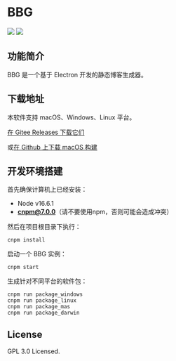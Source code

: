 BBG
===

![](https://img.shields.io/badge/开发环境-Node_v16.6.1-blue)
![](https://img.shields.io/badge/开发框架-Electron_v13.1.6-green)


## 功能简介

BBG 是一个基于 Electron 开发的静态博客生成器。

## 下载地址

本软件支持 macOS、Windows、Linux 平台。

[在 Gitee Releases 下载它们](https://gitee.com/baiyang-lzy/bbg/releases)

或[在 Github 上下载 macOS 构建](https://github.com/scientificworld/bbg_mac_build)

## 开发环境搭建

首先确保计算机上已经安装：

* Node v16.6.1
* **cnpm@7.0.0**（请不要使用npm，否则可能会造成冲突）

然后在项目根目录下执行：

```
cnpm install
```

启动一个 BBG 实例：
```
cnpm start
```
生成针对不同平台的软件包：
```
cnpm run package_windows
cnpm run package_linux
cnpm run package_mas
cnpm run package_darwin
```

## License

GPL 3.0 Licensed.